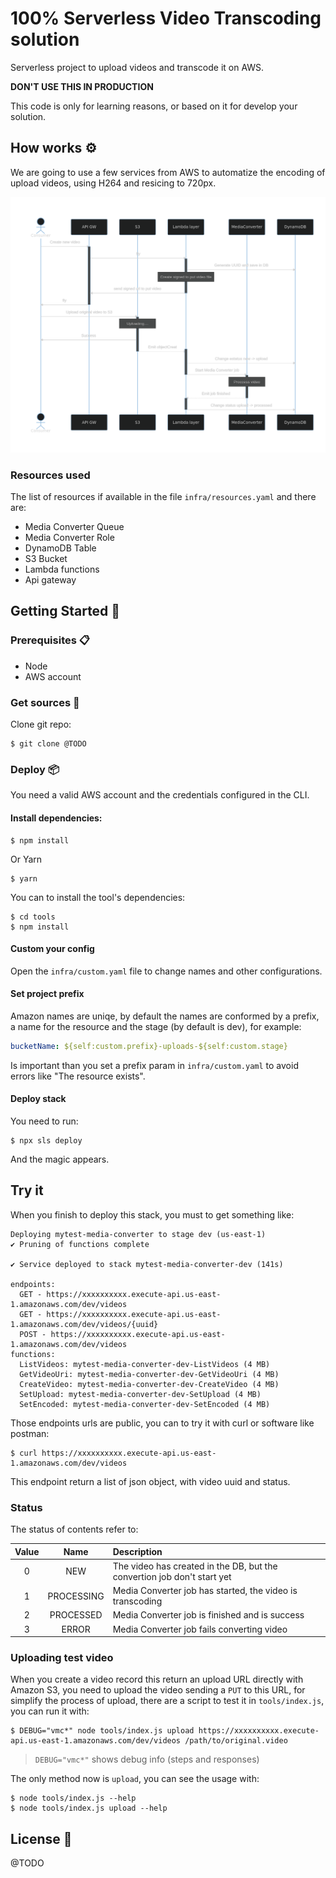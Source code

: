 # 100% Serverless Video Transcoding solution

Serverless project to upload videos and transcode it on AWS.

**DON'T USE THIS IN PRODUCTION**

This code is only for learning reasons, or based on it for develop your
solution.

## How works ⚙️

We are going to use a few services from AWS to automatize the encoding of
upload videos, using H264 and resicing to 720px.

![diagram](docs/diagram.png)

### Resources used

The list of resources if available in the file `infra/resources.yaml` and there
are:

* Media Converter Queue
* Media Converter Role
* DynamoDB Table
* S3 Bucket
* Lambda functions
* Api gateway

## Getting Started 🚀

### Prerequisites 📋

* Node
* AWS account

### Get sources 🔧

Clone git repo:

```
$ git clone @TODO
```

### Deploy 📦

You need a valid AWS account and the credentials configured in the CLI.

#### Install dependencies:

```
$ npm install
```

Or Yarn

```
$ yarn
```

You can to install the tool's dependencies:

```
$ cd tools
$ npm install
```

#### Custom your config

Open the `infra/custom.yaml` file to change names and other configurations.

#### Set project prefix

Amazon names are uniqe, by default the names are conformed by a prefix, a name
for the resource and the stage (by default is dev), for example:

```yaml
bucketName: ${self:custom.prefix}-uploads-${self:custom.stage}
```

Is important than you set a prefix param in `infra/custom.yaml` to avoid errors
like "The resource exists".

#### Deploy stack

You need to run:

```
$ npx sls deploy
```

And the magic appears.

## Try it 

When you finish to deploy this stack, you must to get something like:

```
Deploying mytest-media-converter to stage dev (us-east-1)
✔ Pruning of functions complete

✔ Service deployed to stack mytest-media-converter-dev (141s)

endpoints:
  GET - https://xxxxxxxxxx.execute-api.us-east-1.amazonaws.com/dev/videos
  GET - https://xxxxxxxxxx.execute-api.us-east-1.amazonaws.com/dev/videos/{uuid}
  POST - https://xxxxxxxxxx.execute-api.us-east-1.amazonaws.com/dev/videos
functions:
  ListVideos: mytest-media-converter-dev-ListVideos (4 MB)
  GetVideoUri: mytest-media-converter-dev-GetVideoUri (4 MB)
  CreateVideo: mytest-media-converter-dev-CreateVideo (4 MB)
  SetUpload: mytest-media-converter-dev-SetUpload (4 MB)
  SetEncoded: mytest-media-converter-dev-SetEncoded (4 MB)
```

Those endpoints urls are public, you can to try it with curl or software like
postman:

```
$ curl https://xxxxxxxxxx.execute-api.us-east-1.amazonaws.com/dev/videos
```

This endpoint return a list of json object, with video uuid and status.

### Status

The status of contents refer to:

|Value|Name|Description|
|:--:|:---:|:--|
|0|NEW|The video has created in the DB, but the convertion job don't start yet|
|1|PROCESSING|Media Converter job has started, the video is transcoding|
|2|PROCESSED|Media Converter job is finished and is success|
|3|ERROR|Media Converter job fails converting video|

### Uploading test video

When you create a video record this return an upload URL directly with Amazon
S3, you need to upload the video sending a `PUT` to this URL, for simplify the
process of upload, there are a script to test it in `tools/index.js`, you can
run it with:

```
$ DEBUG="vmc*" node tools/index.js upload https://xxxxxxxxxx.execute-api.us-east-1.amazonaws.com/dev/videos /path/to/original.video
```

> `DEBUG="vmc*"` shows debug info (steps and responses)

The only method now is `upload`, you can see the usage with:

```
$ node tools/index.js --help
$ node tools/index.js upload --help
```

## License 📄

@TODO
